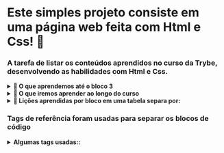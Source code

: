 # Este simples projeto consiste em uma página web feita com Html e Css! :rocket:


### A tarefa de listar os conteúdos aprendidos no curso da Trybe, desenvolvendo as habilidades com Html e Css. 

<details>
  <summary>
    <b>📌 O que aprendemos até o bloco 3</b>
  </summary>
  
  - **1** Ubuntu
  - **2** Comandos no terminal
  - **3** Unix e Bash
  - **etc...** 
</details>

<details>
  <summary>
    <b>📌 O que iremos aprender ao longo do curso</b>
  </summary>

  - **Responsividade**
  - **Javascript**
  - **Array e loop For**
  - **etc...** 
</details>

<details>
  <summary>
    <b>📌 Lições aprendidas por bloco em uma tabela separa por:</b>
  </summary>

  - **trilha**
  - **bloco**
  - **matéria**
  - **projeto**
</details>


### Tags de referência foram usadas para separar os blocos de código
<details>
  <summary>
    <b>Algumas tags usadas::</b>
  </summary>
  
  - **<**head**/>**
  - **<** main**/>**
  - **<** section**/>**
  - **<** footer**/>**
  - **<** etc...**/>**
</details>
